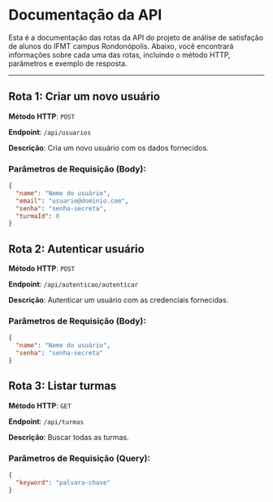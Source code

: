 # Documentação da API

Esta é a documentação das rotas da API do projeto de análise de satisfação de alunos do IFMT campus Rondonópolis. Abaixo, você encontrará informações sobre cada uma das rotas, incluindo o método HTTP, parâmetros e exemplo de resposta.

---

## Rota 1: Criar um novo usuário

**Método HTTP**: `POST`

**Endpoint**: `/api/usuarios`

**Descrição**: Cria um novo usuário com os dados fornecidos.

### Parâmetros de Requisição (Body):

```json
{
  "name": "Nome do usuário",
  "email": "usuario@dominio.com",
  "senha": "senha-secreta",
  "turmaId": 0
}
```

## Rota 2: Autenticar usuário

**Método HTTP**: `POST`

**Endpoint**: `/api/autenticao/autenticar`

**Descrição**: Autenticar um usuário com as credenciais fornecidas.

### Parâmetros de Requisição (Body):

```json
{
  "name": "Nome do usuário",
  "senha": "senha-secreta"
}
```

## Rota 3: Listar turmas

**Método HTTP**: `GET`

**Endpoint**: `/api/turmas`

**Descrição**: Buscar todas as turmas.

### Parâmetros de Requisição (Query):

```json
{
  "keyword": "palvara-chave"
}
```
